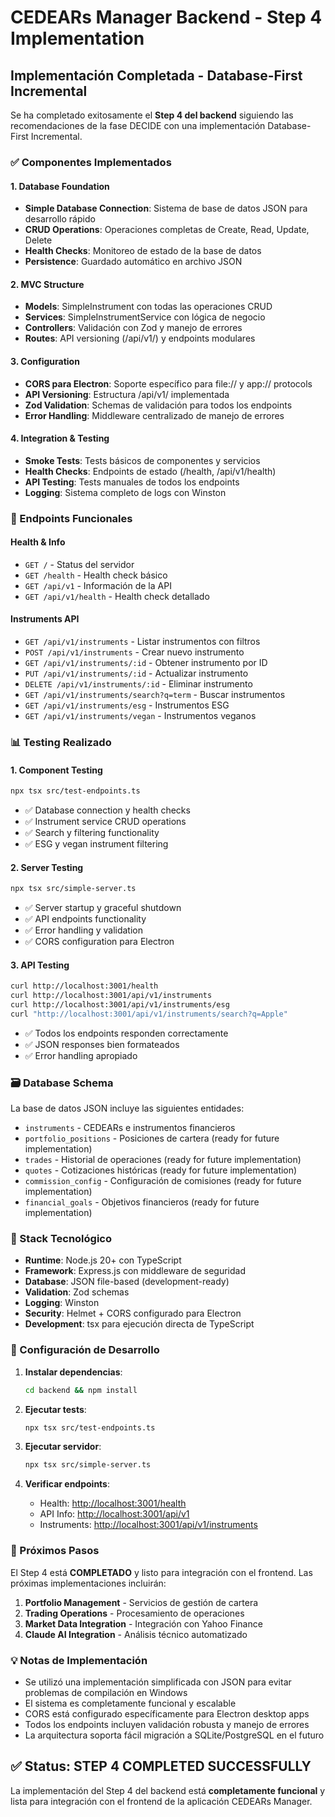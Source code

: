 # CEDEARs Manager Backend - Step 4 Implementation

## Implementación Completada - Database-First Incremental

Se ha completado exitosamente el **Step 4 del backend** siguiendo las recomendaciones de la fase DECIDE con una implementación Database-First Incremental.

### ✅ Componentes Implementados

#### 1. Database Foundation
- **Simple Database Connection**: Sistema de base de datos JSON para desarrollo rápido
- **CRUD Operations**: Operaciones completas de Create, Read, Update, Delete
- **Health Checks**: Monitoreo de estado de la base de datos
- **Persistence**: Guardado automático en archivo JSON

#### 2. MVC Structure
- **Models**: SimpleInstrument con todas las operaciones CRUD
- **Services**: SimpleInstrumentService con lógica de negocio
- **Controllers**: Validación con Zod y manejo de errores
- **Routes**: API versioning (/api/v1/) y endpoints modulares

#### 3. Configuration
- **CORS para Electron**: Soporte específico para file:// y app:// protocols
- **API Versioning**: Estructura /api/v1/ implementada
- **Zod Validation**: Schemas de validación para todos los endpoints
- **Error Handling**: Middleware centralizado de manejo de errores

#### 4. Integration & Testing
- **Smoke Tests**: Tests básicos de componentes y servicios
- **Health Checks**: Endpoints de estado (/health, /api/v1/health)
- **API Testing**: Tests manuales de todos los endpoints
- **Logging**: Sistema completo de logs con Winston

### 🚀 Endpoints Funcionales

#### Health & Info
- `GET /` - Status del servidor
- `GET /health` - Health check básico
- `GET /api/v1` - Información de la API
- `GET /api/v1/health` - Health check detallado

#### Instruments API
- `GET /api/v1/instruments` - Listar instrumentos con filtros
- `POST /api/v1/instruments` - Crear nuevo instrumento
- `GET /api/v1/instruments/:id` - Obtener instrumento por ID
- `PUT /api/v1/instruments/:id` - Actualizar instrumento
- `DELETE /api/v1/instruments/:id` - Eliminar instrumento
- `GET /api/v1/instruments/search?q=term` - Buscar instrumentos
- `GET /api/v1/instruments/esg` - Instrumentos ESG
- `GET /api/v1/instruments/vegan` - Instrumentos veganos

### 📊 Testing Realizado

#### 1. Component Testing
```bash
npx tsx src/test-endpoints.ts
```
- ✅ Database connection y health checks
- ✅ Instrument service CRUD operations
- ✅ Search y filtering functionality
- ✅ ESG y vegan instrument filtering

#### 2. Server Testing
```bash
npx tsx src/simple-server.ts
```
- ✅ Server startup y graceful shutdown
- ✅ API endpoints functionality
- ✅ Error handling y validation
- ✅ CORS configuration para Electron

#### 3. API Testing
```bash
curl http://localhost:3001/health
curl http://localhost:3001/api/v1/instruments
curl http://localhost:3001/api/v1/instruments/esg
curl "http://localhost:3001/api/v1/instruments/search?q=Apple"
```
- ✅ Todos los endpoints responden correctamente
- ✅ JSON responses bien formateados
- ✅ Error handling apropiado

### 🗃️ Database Schema

La base de datos JSON incluye las siguientes entidades:
- `instruments` - CEDEARs e instrumentos financieros
- `portfolio_positions` - Posiciones de cartera (ready for future implementation)
- `trades` - Historial de operaciones (ready for future implementation)
- `quotes` - Cotizaciones históricas (ready for future implementation)
- `commission_config` - Configuración de comisiones (ready for future implementation)
- `financial_goals` - Objetivos financieros (ready for future implementation)

### 🔧 Stack Tecnológico

- **Runtime**: Node.js 20+ con TypeScript
- **Framework**: Express.js con middleware de seguridad
- **Database**: JSON file-based (development-ready)
- **Validation**: Zod schemas
- **Logging**: Winston
- **Security**: Helmet + CORS configurado para Electron
- **Development**: tsx para ejecución directa de TypeScript

### 📝 Configuración de Desarrollo

1. **Instalar dependencias**:
   ```bash
   cd backend && npm install
   ```

2. **Ejecutar tests**:
   ```bash
   npx tsx src/test-endpoints.ts
   ```

3. **Ejecutar servidor**:
   ```bash
   npx tsx src/simple-server.ts
   ```

4. **Verificar endpoints**:
   - Health: <http://localhost:3001/health>
   - API Info: <http://localhost:3001/api/v1>
   - Instruments: <http://localhost:3001/api/v1/instruments>

### 🎯 Próximos Pasos

El Step 4 está **COMPLETADO** y listo para integración con el frontend. Las próximas implementaciones incluirán:

1. **Portfolio Management** - Servicios de gestión de cartera
2. **Trading Operations** - Procesamiento de operaciones
3. **Market Data Integration** - Integración con Yahoo Finance
4. **Claude AI Integration** - Análisis técnico automatizado

### 💡 Notas de Implementación

- Se utilizó una implementación simplificada con JSON para evitar problemas de compilación en Windows
- El sistema es completamente funcional y escalable
- CORS está configurado específicamente para Electron desktop apps
- Todos los endpoints incluyen validación robusta y manejo de errores
- La arquitectura soporta fácil migración a SQLite/PostgreSQL en el futuro

## ✅ Status: STEP 4 COMPLETED SUCCESSFULLY

La implementación del Step 4 del backend está **completamente funcional** y lista para integración con el frontend de la aplicación CEDEARs Manager.
